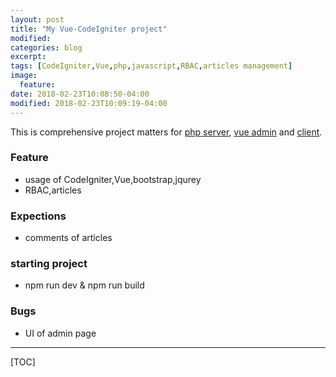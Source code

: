 ```yaml
---
layout: post
title: "My Vue-CodeIgniter project"
modified:
categories: blog
excerpt:
tags: [CodeIgniter,Vue,php,javascript,RBAC,articles management]
image:
  feature:
date: 2018-02-23T10:08:50-04:00
modified: 2018-02-23T10:09:19-04:00
---
```



This is comprehensive project matters for [php server](https://github.com/cathleya/Axis_Serve), [vue admin](https://github.com/cathleya/Axis_Admin) and [client](https://github.com/cathleya/Axis_home).



### Feature ###

* usage of CodeIgniter,Vue,bootstrap,jqurey
* RBAC,articles

### Expections ###

* comments of articles    


### starting project ###

* npm run dev & npm run build

### Bugs ###

* UI of admin page

-------

[TOC]








